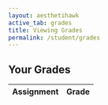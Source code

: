```yaml
---
layout: aesthetihawk
active_tab: grades
title: Viewing Grades
permalink: /student/grades
---
```


<div class="container mx-auto px-4 py-6">
    <h2 class="text-2xl font-bold text-white mb-4">Your Grades</h2>
    <div class="overflow-x-auto">
        <table id="gradesTable" class="min-w-full table-auto border border-blue-900 bg-transparent">
            <thead class="bg-transparent text-white font-bold">
                <tr>
                    <th class="px-6 py-3 uppercase tracking-wider border-b border-blue-900">Assignment</th>
                    <th class="px-6 py-3 uppercase tracking-wider border-b border-blue-900">Grade</th>
                </tr>
            </thead>
            <tbody>
                <!-- Grade rows will be dynamically added here -->
            </tbody>
        </table>
    </div>
</div>

<script type="module">
    import { javaURI, fetchOptions } from '{{site.baseurl}}/assets/js/api/config.js';
    let userId = -1;
    let grades = [];

    function populateTable(grades) {
        const tableBody = document.getElementById("gradesTable").getElementsByTagName("tbody")[0];
        tableBody.innerHTML = "";

        grades.forEach(stugrade => {
            let row = tableBody.insertRow();

            let cell1 = row.insertCell(0);
            cell1.className = "px-6 py-4 text-white font-semibold";
            cell1.textContent = stugrade[1];

            let cell2 = row.insertCell(1);
            cell2.className = "px-6 py-4 text-white font-semibold";
            cell2.textContent = stugrade[0];
        });

        displayAverage(grades);
    }

    function displayAverage(grades) {
        let total = 0;
        let count = grades.length;

        grades.forEach(stugrade => {
            total += parseFloat(stugrade[0]); 
        });

        let average = (total / count).toFixed(2); 

        const tableBody = document.getElementById("gradesTable").getElementsByTagName("tbody")[0];
        let averageRow = tableBody.insertRow();
        averageRow.classList.add("border", "border-green-500");

        let cell1 = averageRow.insertCell(0);
        cell1.className = "px-6 py-4 text-white font-semibold";
        cell1.textContent = "Average";

        let cell2 = averageRow.insertCell(1);
        cell2.className = "px-6 py-4 text-white font-semibold";
        cell2.textContent = average;
    }

    async function getUserId() {
        const url_persons = `${javaURI}/api/person/get`;
        await fetch(url_persons, fetchOptions)
            .then(response => {
                if (!response.ok) {
                    throw new Error(`Spring server response: ${response.status}`);
                }
                return response.json();
            })
            .then(data => {
                userId = data.id;
            })
            .catch(error => {
                console.error("Java Database Error:", error);
            });
    }

    async function fetchAssignmentbyId(assignmentId) {
        try {
            const response = await fetch(javaURI + "/api/assignments/" + String(assignmentId), {
                method: 'GET',
                headers: {
                    'Content-Type': 'application/json',
                }
            });

            if (!response.ok) {
                throw new Error(`Failed to fetch assignments: ${response.statusText}`);
            }

            const assignment = await response.text();
            return assignment;  

        } catch (error) {
            console.error('Error fetching assignments:', error);
        }
    }

    async function getGrades() {
        const urlGrade = javaURI + '/api/synergy/grades';

        try {
            const response = await fetch(urlGrade, {
                method: 'GET',
                credentials: 'include',
            });

            if (!response.ok) {
                throw new Error('Failed to get data: ' + response.statusText);
            }

            const data = await response.json();
            await getUserId();  

            for (const grade of data) {
                if (grade.studentId == userId) {
                    let stugrade = [];
                    stugrade.push(grade.grade);
                    
                    const assignmentDetails = await fetchAssignmentbyId(grade.assignmentId);
                    stugrade.push(assignmentDetails);
                    
                    grades.push(stugrade);
                }
            }

            populateTable(grades);

        } catch (error) {
            console.error('Error fetching grades:', error);
        }
    }

    window.onload = async function() {
        await getUserId();
        await getGrades(); 
    };
</script>

